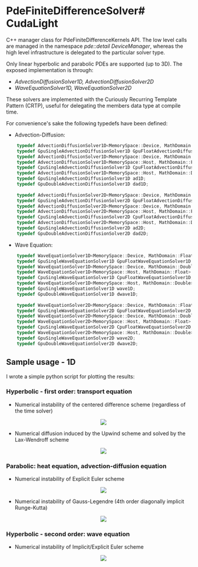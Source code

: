 # PdeFiniteDifferenceSolver# CudaLight
C++ manager class for PdeFiniteDifferenceKernels API. The low level calls are managed in the namespace <i>pde::detail DeviceManager</i>, whereas the high level infrastructure is delegated to the particular solver type. 

Only linear hyperbolic and parabolic PDEs are supported (up to 3D). The exposed implementation is through:
- <i>AdvectionDiffusionSolver1D, AdvectionDiffusionSolver2D</i>
- <i>WaveEquationSolver1D, WaveEquationSolver2D</i>

These solvers are implemented with the Curiously Recurring Template Pattern (CRTP), useful for delegating the members data type at compile time.

For convenience's sake the following typedefs have been defined:

- Advection-Diffusion:
```c++
	typedef AdvectionDiffusionSolver1D<MemorySpace::Device, MathDomain::Float> GpuSingleAdvectionDiffusionSolver1D;
	typedef GpuSingleAdvectionDiffusionSolver1D GpuFloatAdvectionDiffusionSolver1D;
	typedef AdvectionDiffusionSolver1D<MemorySpace::Device, MathDomain::Double> GpuDoubleAdvectionDiffusionSolver1D;
	typedef AdvectionDiffusionSolver1D<MemorySpace::Host, MathDomain::Float> CpuSingleAdvectionDiffusionSolver1D;
	typedef CpuSingleAdvectionDiffusionSolver1D CpuFloatAdvectionDiffusionSolver1D;
	typedef AdvectionDiffusionSolver1D<MemorySpace::Host, MathDomain::Double> CpuDoubleAdvectionDiffusionSolver1D;
	typedef GpuSingleAdvectionDiffusionSolver1D ad1D;
	typedef GpuDoubleAdvectionDiffusionSolver1D dad1D;
  
	typedef AdvectionDiffusionSolver2D<MemorySpace::Device, MathDomain::Float> GpuSingleAdvectionDiffusionSolver2D;
	typedef GpuSingleAdvectionDiffusionSolver2D GpuFloatAdvectionDiffusionSolver2D;
	typedef AdvectionDiffusionSolver2D<MemorySpace::Device, MathDomain::Double> GpuDoubleAdvectionDiffusionSolver2D;
	typedef AdvectionDiffusionSolver2D<MemorySpace::Host, MathDomain::Float> CpuSingleAdvectionDiffusionSolver2D;
	typedef CpuSingleAdvectionDiffusionSolver2D CpuFloatAdvectionDiffusionSolver2D;
	typedef AdvectionDiffusionSolver2D<MemorySpace::Host, MathDomain::Double> CpuDoubleAdvectionDiffusionSolver2D;
	typedef GpuSingleAdvectionDiffusionSolver2D ad2D;
	typedef GpuDoubleAdvectionDiffusionSolver2D dad2D;
```

- Wave Equation:
```c++
	typedef WaveEquationSolver1D<MemorySpace::Device, MathDomain::Float> GpuSingleWaveEquationSolver1D;
	typedef GpuSingleWaveEquationSolver1D GpuFloatWaveEquationSolver1D;
	typedef WaveEquationSolver1D<MemorySpace::Device, MathDomain::Double> GpuDoubleWaveEquationSolver1D;
	typedef WaveEquationSolver1D<MemorySpace::Host, MathDomain::Float> CpuSingleWaveEquationSolver1D;
	typedef CpuSingleWaveEquationSolver1D CpuFloatWaveEquationSolver1D;
	typedef WaveEquationSolver1D<MemorySpace::Host, MathDomain::Double> CpuDoubleSolver1D;
	typedef GpuSingleWaveEquationSolver1D wave1D;
	typedef GpuDoubleWaveEquationSolver1D dwave1D;
  
	typedef WaveEquationSolver2D<MemorySpace::Device, MathDomain::Float> GpuSingleWaveEquationSolver2D;
	typedef GpuSingleWaveEquationSolver2D GpuFloatWaveEquationSolver2D;
	typedef WaveEquationSolver2D<MemorySpace::Device, MathDomain::Double> GpuDoubleWaveEquationSolver2D;
	typedef WaveEquationSolver2D<MemorySpace::Host, MathDomain::Float> CpuSingleWaveEquationSolver2D;
	typedef CpuSingleWaveEquationSolver2D CpuFloatWaveEquationSolver2D;
	typedef WaveEquationSolver2D<MemorySpace::Host, MathDomain::Double> CpuDoubleSolver2D;
	typedef GpuSingleWaveEquationSolver2D wave2D;
	typedef GpuDoubleWaveEquationSolver2D dwave2D;
```

## Sample usage - 1D
I wrote a simple python script for plotting the results:

### Hyperbolic - first order: transport equation
- Numerical instability of the centered difference scheme (regardless of the time solver) <p align="center"> <img src="https://raw.githubusercontent.com/pmontalb/PdeFiniteDifferenceSolver/master/instability_compressed.gif"> </p>
- Numerical diffusion induced by the Upwind scheme and solved by the Lax-Wendroff scheme <p align="center"> <img src="https://raw.githubusercontent.com/pmontalb/PdeFiniteDifferenceSolver/master/numericalDiffusion_compressed.gif"> </p>

### Parabolic: heat equation, advection-diffusion equation
- Numerical instability of Explicit Euler scheme <p align="center"> <img src="https://raw.githubusercontent.com/pmontalb/PdeFiniteDifferenceSolver/master/diffusionInstability_compressed.gif"> </p>
- Numerical instability of Gauss-Legendre (4th order diagonally implicit Runge-Kutta) <p align="center"> <img src="https://raw.githubusercontent.com/pmontalb/PdeFiniteDifferenceSolver/master/rungeKuttaFourthOrderDiffusionInstability_compressed.gif"> </p>

### Hyperbolic - second order: wave equation
- Numerical instability of Implicit/Explicit Euler scheme <p align="center"> <img src="https://raw.githubusercontent.com/pmontalb/PdeFiniteDifferenceSolver/master/waveInstability1D_compressed.gif"> </p>

